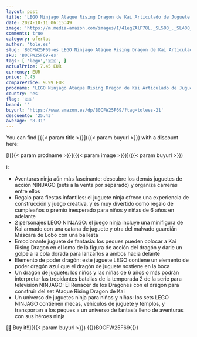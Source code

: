 ```yaml
---
layout: post
title: 'LEGO Ninjago Ataque Rising Dragon de Kai Articulado de Juguete con Minifiguras de Personajes Ninja con Catana y Máscara de Lobo con Ballesta  Regalo para Niños y Niñas de 6 Años en Adelante 71801'
date: 2024-10-11 06:15:49
image: 'https://m.media-amazon.com/images/I/41egZAlP78L._SL500_._SL400_.jpg'
comments: true
category: ofertas
author: 'tole.es'
slug: 'B0CFW25F69-es LEGO Ninjago Ataque Rising Dragon de Kai Articulado de...'
sku: 'B0CFW25F69-es'
tags: [ 'lego','🇪🇸', ]
actualPrice: 7.45 EUR
currency: EUR
price: 7.45
comparePrice: 9.99 EUR
prodname: 'LEGO Ninjago Ataque Rising Dragon de Kai Articulado de Juguete con Minifiguras de Personajes Ninja con Catana y Máscara de Lobo con Ballesta  Regalo para Niños y Niñas de 6 Años en Adelante 71801'
country: 'es'
flag: '🇪🇸'
brand: ''
buyurl: 'https://www.amazon.es/dp/B0CFW25F69/?tag=tolees-21'
descuento: '25.43'
average: '8.31'
---
```


You can find [{{< param title >}}]({{< param buyurl >}}) with a discount here:

[![{{< param prodname >}}]({{< param image >}})]({{< param buyurl >}})

ℹ️:

- Aventuras ninja aún más fascinante: descubre los demás juguetes de acción NINJAGO (sets a la venta por separado) y organiza carreras entre ellos
- Regalo para fiestas infantiles: el juguete ninja ofrece una experiencia de construcción y juego creativa, y es muy divertido como regalo de cumpleaños o premio inesperado para niños y niñas de 6 años en adelante
- 2 personajes LEGO NINJAGO: el juego ninja incluye una minifigura de Kai armado con una catana de juguete y otra del malvado guardián Máscara de Lobo con una ballesta
- Emocionante juguete de fantasía: los peques pueden colocar a Kai Rising Dragon en el lomo de la figura de acción del dragón y darle un golpe a la cola dorada para lanzarlos a ambos hacia delante
- Elemento de poder dragón: este juguete LEGO contiene un elemento de poder dragón azul que el dragón de juguete sostiene en la boca
- Un dragón de juguete: los niños y las niñas de 6 años o más podrán interpretar las trepidantes batallas de la temporada 2 de la serie para televisión NINJAGO: El Renacer de los Dragones con el dragón para construir del set Ataque Rising Dragon de Kai
- Un universo de juguetes ninja para niños y niñas: los sets LEGO NINJAGO contienen mecas, vehículos de juguete y templos, y transportan a los peques a un universo de fantasía lleno de aventuras con sus héroes ninja

[🛒 Buy it!!]({{< param buyurl >}})
{{<world>}}B0CFW25F69{{</world>}}
